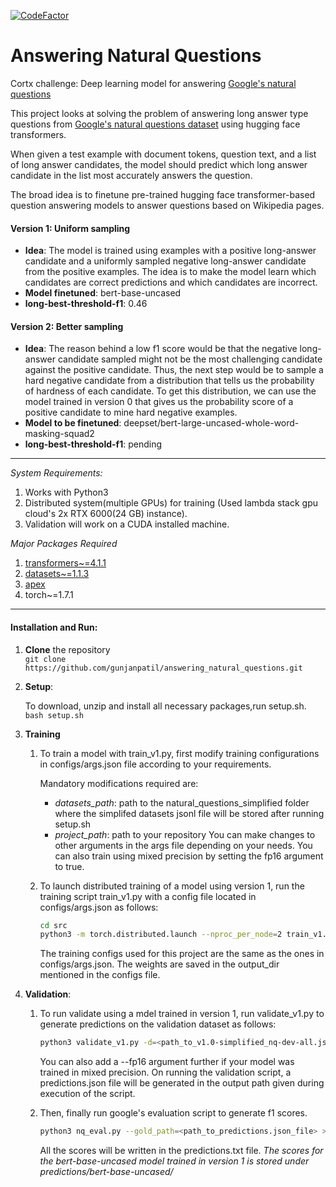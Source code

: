 [![CodeFactor](https://www.codefactor.io/repository/github/gunjanpatil/answering_natural_questions/badge?s=d7ff811865d408f8f0322e6a2b217755d971a604)](https://www.codefactor.io/repository/github/gunjanpatil/answering_natural_questions)
# Answering Natural Questions
Cortx challenge: Deep learning model for answering [Google's natural questions](https://ai.google.com/research/NaturalQuestions)

This project looks at solving the problem of answering long answer type questions from [Google's natural questions dataset](https://github.com/google-research-datasets/natural-questions) using hugging face transformers.

When given a test example with document tokens, question text, and a list of long answer candidates, the model should predict which long answer candidate in the list most accurately answers the question.

The broad idea is to finetune pre-trained hugging face transformer-based question answering models to answer questions based on Wikipedia pages.

#### Version 1: Uniform sampling
- **Idea**: The model is trained using examples with a positive long-answer candidate and a uniformly sampled negative long-answer candidate from the positive examples. The idea is to make the model learn which candidates are correct predictions and which candidates are incorrect.
- **Model finetuned**: bert-base-uncased
- **long-best-threshold-f1**: 0.46

#### Version 2: Better sampling
- **Idea**: The reason behind a low f1 score would be that the negative long-answer candidate sampled might not be the most challenging candidate against the positive candidate.
Thus, the next step would be to sample a hard negative candidate from a distribution that tells us the probability of hardness of each candidate. To get this distribution, we can use the model trained in version 0 that gives us the probability score of a positive candidate to mine hard negative examples.
- **Model to be finetuned**: deepset/bert-large-uncased-whole-word-masking-squad2
- **long-best-threshold-f1**: pending

---
*System Requirements:*
1. Works with Python3
2. Distributed system(multiple GPUs) for training (Used lambda stack gpu cloud's 2x RTX 6000(24 GB) instance).
3. Validation will work on a CUDA installed machine.

*Major Packages Required*
1. [transformers~=4.1.1](https://github.com/huggingface/transformers, "huggingface transformers github")
2. [datasets~=1.1.3](https://github.com/huggingface/datasets, "huggingface datasets github")
3. [apex](https://github.com/NVIDIA/apex#quick-start, "nvidia apex")
4. torch~=1.7.1
---

#### Installation and Run:
1. **Clone** the repository  
  ```git clone https://github.com/gunjanpatil/answering_natural_questions.git```
  
2. **Setup**: 
    
    To download, unzip and install all necessary packages,run setup.sh.
    ```bash setup.sh```
    
3. **Training**
    1. To train a model with train_v1.py, first modify training configurations in configs/args.json file according to your requirements.
    
        Mandatory modifications required are:      
          - *datasets_path*: path to the natural_questions_simplified folder where the simplifed datasets jsonl file will be stored after running setup.sh
          - *project_path*: path to your repository
        You can make changes to other arguments in the args file depending on your needs. You can also train using mixed precision by setting the fp16 argument to true.
      
    2. To launch distributed training of a model using version 1, run the training script train_v1.py with a config file located in configs/args.json as follows:    
        ```bash
        cd src
        python3 -m torch.distributed.launch --nproc_per_node=2 train_v1.py --configs=configs/args.json > train_v1_logs.txt
        ```
        The training configs used for this project are the same as the ones in configs/args.json. The weights are saved in the output_dir mentioned in the configs file.
    
4. **Validation**:  
    1. To run validate using a mdel trained in version 1, run validate_v1.py to generate predictions on the validation dataset as follows:
        ```bash
        python3 validate_v1.py -d=<path_to_v1.0-simplified_nq-dev-all.jsonl_file> -o=<path_to_directory_to_store_predictions_file -m=<model_name_or_path> -w=<path_to_saved_model_weights>
        ```
        You can also add a --fp16 argument further if your model was trained in mixed precision. On running the validation script, a predictions.json file will be generated in the output path given during execution of the script.
      
    2. Then, finally run google's evaluation script to generate f1 scores.
        ```bash
        python3 nq_eval.py --gold_path=<path_to_predictions.json_file> > scores_predictions.txt
        ```
        All the scores will be written in the predictions.txt file. *The scores for the bert-base-uncased model trained in version 1 is stored under predictions/bert-base-uncased/*
    
    
